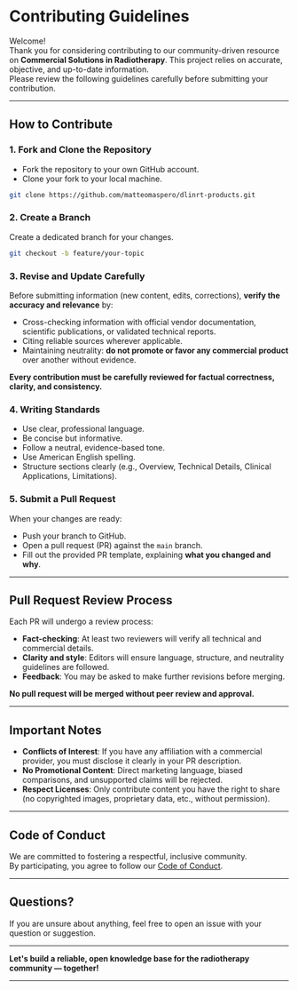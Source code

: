 # Contributing Guidelines

Welcome!  
Thank you for considering contributing to our community-driven resource on **Commercial Solutions in Radiotherapy**. This project relies on accurate, objective, and up-to-date information.  
Please review the following guidelines carefully before submitting your contribution.

---

## How to Contribute

### 1. Fork and Clone the Repository
- Fork the repository to your own GitHub account.
- Clone your fork to your local machine.

```bash
git clone https://github.com/matteomaspero/dlinrt-products.git
```

### 2. Create a Branch
Create a dedicated branch for your changes.

```bash
git checkout -b feature/your-topic
```

### 3. Revise and Update Carefully
Before submitting information (new content, edits, corrections), **verify the accuracy and relevance** by:
- Cross-checking information with official vendor documentation, scientific publications, or validated technical reports.
- Citing reliable sources wherever applicable.
- Maintaining neutrality: **do not promote or favor any commercial product** over another without evidence.

**Every contribution must be carefully reviewed for factual correctness, clarity, and consistency.**

### 4. Writing Standards
- Use clear, professional language.
- Be concise but informative.
- Follow a neutral, evidence-based tone.
- Use American English spelling.
- Structure sections clearly (e.g., Overview, Technical Details, Clinical Applications, Limitations).

### 5. Submit a Pull Request
When your changes are ready:
- Push your branch to GitHub.
- Open a pull request (PR) against the `main` branch.
- Fill out the provided PR template, explaining **what you changed and why**.

---

## Pull Request Review Process

Each PR will undergo a review process:
- **Fact-checking**: At least two reviewers will verify all technical and commercial details.
- **Clarity and style**: Editors will ensure language, structure, and neutrality guidelines are followed.
- **Feedback**: You may be asked to make further revisions before merging.

**No pull request will be merged without peer review and approval.**

---

## Important Notes

- **Conflicts of Interest**: If you have any affiliation with a commercial provider, you must disclose it clearly in your PR description.
- **No Promotional Content**: Direct marketing language, biased comparisons, and unsupported claims will be rejected.
- **Respect Licenses**: Only contribute content you have the right to share (no copyrighted images, proprietary data, etc., without permission).

---

## Code of Conduct

We are committed to fostering a respectful, inclusive community.  
By participating, you agree to follow our [Code of Conduct](CODE_OF_CONDUCT.md).

---

## Questions?

If you are unsure about anything, feel free to open an issue with your question or suggestion.

---

**Let's build a reliable, open knowledge base for the radiotherapy community — together!**

---
